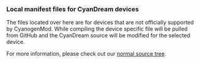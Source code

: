 ### Local manifest files for CyanDream devices

The files located over here are for devices that are not officially supported by CyanogenMod. While compiling the device specific file will be pulled from GitHub and the CyanDream source will be modified for the selected device.

For more information, please check out our [normal source tree](https://github.com/CyanDreamProject/android).
